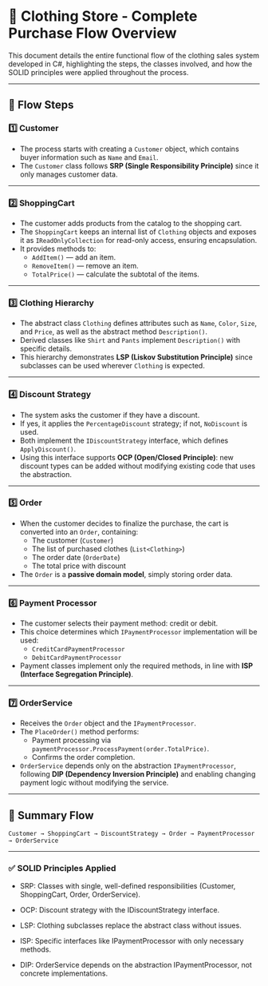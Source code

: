 ﻿# 🛒 Clothing Store - Complete Purchase Flow Overview

This document details the entire functional flow of the clothing sales system developed in C#, highlighting the steps, the classes involved, and how the SOLID principles were applied throughout the process.

---

## 📂 Flow Steps

### 1️⃣ Customer
- The process starts with creating a `Customer` object, which contains buyer information such as `Name` and `Email`.
- The `Customer` class follows **SRP (Single Responsibility Principle)** since it only manages customer data.

---

### 2️⃣ ShoppingCart
- The customer adds products from the catalog to the shopping cart.
- The `ShoppingCart` keeps an internal list of `Clothing` objects and exposes it as `IReadOnlyCollection` for read-only access, ensuring encapsulation.
- It provides methods to:
  - `AddItem()` — add an item.
  - `RemoveItem()` — remove an item.
  - `TotalPrice()` — calculate the subtotal of the items.

---

### 3️⃣ Clothing Hierarchy
- The abstract class `Clothing` defines attributes such as `Name`, `Color`, `Size`, and `Price`, as well as the abstract method `Description()`.
- Derived classes like `Shirt` and `Pants` implement `Description()` with specific details.
- This hierarchy demonstrates **LSP (Liskov Substitution Principle)** since subclasses can be used wherever `Clothing` is expected.

---

### 4️⃣ Discount Strategy
- The system asks the customer if they have a discount.
- If yes, it applies the `PercentageDiscount` strategy; if not, `NoDiscount` is used.
- Both implement the `IDiscountStrategy` interface, which defines `ApplyDiscount()`.
- Using this interface supports **OCP (Open/Closed Principle)**: new discount types can be added without modifying existing code that uses the abstraction.

---

### 5️⃣ Order
- When the customer decides to finalize the purchase, the cart is converted into an `Order`, containing:
  - The customer (`Customer`)
  - The list of purchased clothes (`List<Clothing>`)
  - The order date (`OrderDate`)
  - The total price with discount
- The `Order` is a **passive domain model**, simply storing order data.

---

### 6️⃣ Payment Processor
- The customer selects their payment method: credit or debit.
- This choice determines which `IPaymentProcessor` implementation will be used:
  - `CreditCardPaymentProcessor`
  - `DebitCardPaymentProcessor`
- Payment classes implement only the required methods, in line with **ISP (Interface Segregation Principle)**.

---

### 7️⃣ OrderService
- Receives the `Order` object and the `IPaymentProcessor`.
- The `PlaceOrder()` method performs:
  - Payment processing via `paymentProcessor.ProcessPayment(order.TotalPrice)`.
  - Confirms the order completion.
- `OrderService` depends only on the abstraction `IPaymentProcessor`, following **DIP (Dependency Inversion Principle)** and enabling changing payment logic without modifying the service.

---

## 🔗 Summary Flow

```plaintext
Customer → ShoppingCart → DiscountStrategy → Order → PaymentProcessor → OrderService
```

---

### ✅ SOLID Principles Applied

- SRP: Classes with single, well-defined responsibilities (Customer, ShoppingCart, Order, OrderService).

- OCP: Discount strategy with the IDiscountStrategy interface.

- LSP: Clothing subclasses replace the abstract class without issues.

- ISP: Specific interfaces like IPaymentProcessor with only necessary methods.

- DIP: OrderService depends on the abstraction IPaymentProcessor, not concrete implementations.
